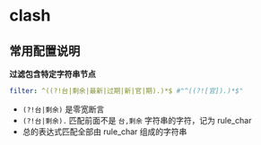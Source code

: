 # clash





## 常用配置说明

**过滤包含特定字符串节点**

```yaml
filter: ^((?!台|剩余|最新|过期|新|官|期).)*$ #"^((?![官]).)*$"
```

- `(?!台|剩余)` 是零宽断言
- `(?!台|剩余).` 匹配前面不是 `台,剩余` 字符串的字符，记为 rule_char
- 总的表达式匹配全部由 rule_char 组成的字符串

